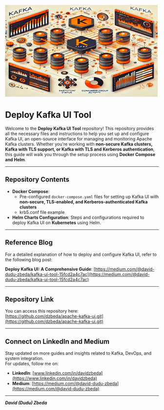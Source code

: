 <img src="./kafka-ui.jpg" alt="flow Image" width="500" height="300">


# Deploy Kafka UI Tool

Welcome to the **Deploy Kafka UI Tool** repository! This repository provides all the necessary files and instructions to help you set up and configure Kafka UI, an open-source interface for managing and monitoring Apache Kafka clusters. Whether you're working with **non-secure Kafka clusters, Kafka with TLS support, or Kafka with TLS and Kerberos authentication**, this guide will walk you through the setup process using **Docker Compose and Helm**.

---

## Repository Contents

- **Docker Compose**:  
  - Pre-configured `docker-compose.yaml` files for setting up Kafka UI with **non-secure, TLS-enabled, and Kerberos-authenticated Kafka clusters**  
  - krb5.conf file example
- **Helm Charts Configuration**: Steps and configurations required to deploy Kafka UI on **Kubernetes** using Helm.

---

## Reference Blog

For a detailed explanation of how to deploy and configure Kafka UI, refer to the following blog post:

**Deploy Kafka UI: A Comprehensive Guide**: [https://medium.com/@david-dudu-zbeda/kafka-ui-tool-15fcd2a4c7ac](https://medium.com/@david-dudu-zbeda/kafka-ui-tool-15fcd2a4c7ac)

---

## Repository Link

You can access this repository here:  
[https://github.com/dzbeda/apache-kafka-ui.git](https://github.com/dzbeda/apache-kafka-ui.git)

---

## Connect on LinkedIn and Medium

Stay updated on more guides and insights related to Kafka, DevOps, and system integration.  
For updates, follow me on:

- **LinkedIn**: [www.linkedin.com/in/davidzbeda](https://www.linkedin.com/in/davidzbeda)
- **Medium**: [https://medium.com/@david-dudu-zbeda](https://medium.com/@david-dudu-zbeda)

---

***David (Dudu) Zbeda***
